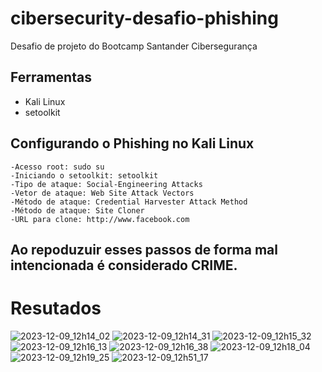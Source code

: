 # cibersecurity-desafio-phishing
Desafio de projeto do Bootcamp Santander Cibersegurança


## Ferramentas

 - Kali Linux 
 - setoolkit

## Configurando o Phishing no Kali Linux
    -Acesso root: sudo su
    -Iniciando o setoolkit: setoolkit
    -Tipo de ataque: Social-Engineering Attacks
    -Vetor de ataque: Web Site Attack Vectors
    -Método de ataque: Credential Harvester Attack Method 
    -Método de ataque: Site Cloner
    -URL para clone: http://www.facebook.com
    
## Ao repoduzuir esses passos de forma mal intencionada é considerado CRIME.
# Resutados

![2023-12-09_12h14_02](https://github.com/Luizbressani/cibersecurity-desafio-phishing/assets/91733688/a9e0f026-d2e5-4af6-88b1-28fc7454a060)
![2023-12-09_12h14_31](https://github.com/Luizbressani/cibersecurity-desafio-phishing/assets/91733688/d2884765-6103-47ec-be7f-68334de7962a)
![2023-12-09_12h15_32](https://github.com/Luizbressani/cibersecurity-desafio-phishing/assets/91733688/1b30452c-9296-475a-8915-883b73e29c77)
![2023-12-09_12h16_13](https://github.com/Luizbressani/cibersecurity-desafio-phishing/assets/91733688/399042e4-cc2d-47d1-83b2-e2d70fc5b81e)
![2023-12-09_12h16_38](https://github.com/Luizbressani/cibersecurity-desafio-phishing/assets/91733688/166c1f74-4326-422b-98a5-7c8ee34faf08)
![2023-12-09_12h18_04](https://github.com/Luizbressani/cibersecurity-desafio-phishing/assets/91733688/f40e5da8-927a-434d-9451-c7848785d3f1)
![2023-12-09_12h19_25](https://github.com/Luizbressani/cibersecurity-desafio-phishing/assets/91733688/d1e1a7a3-b3da-4d64-9af1-b22f1bbbe51b)
![2023-12-09_12h51_17](https://github.com/Luizbressani/cibersecurity-desafio-phishing/assets/91733688/c2ce677f-bcd2-480d-9fae-7d363377cdd7)
